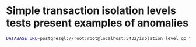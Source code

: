 # Simple transaction isolation levels tests present examples of anomalies

```bash
DATABASE_URL=postgresql://root:root@localhost:5432/isolation_level go test
```
